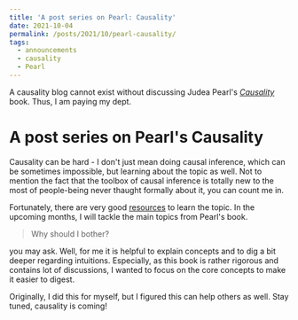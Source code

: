 ```yaml
---
title: 'A post series on Pearl: Causality'
date: 2021-10-04
permalink: /posts/2021/10/pearl-causality/
tags:
  - announcements
  - causality
  - Pearl
---
```


A causality blog cannot exist without discussing Judea Pearl's [_Causality_](http://bayes.cs.ucla.edu/BOOK-2K/) book. Thus, I am paying my dept.

# A post series on Pearl's Causality

Causality can be hard - I don't just mean doing causal inference, which can be sometimes impossible, but learning about the topic as well. Not to mention the fact that the toolbox of causal inference is totally new to the most of people-being never thaught formally about it, you can count me in.

Fortunately, there are very good [resources](/posts/2021/09/causality-resources/) to learn the topic. In the upcoming months, I will tackle the main topics from Pearl's book.

>Why should I bother?

you may ask. Well, for me it is helpful to explain concepts and to dig a bit deeper regarding intuitions. Especially, as this book is rather rigorous and contains lot of discussions, I wanted to focus on the core concepts to make it easier to digest.

Originally, I did this for myself, but I figured this can help others as well. Stay tuned, causality is coming!

